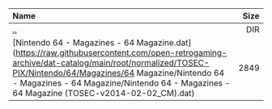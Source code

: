|Name|Size|
|:---|---:|
|[..](../index.html)|DIR|
|[Nintendo 64 - Magazines - 64 Magazine.dat](https://raw.githubusercontent.com/open-retrogaming-archive/dat-catalog/main/root/normalized/TOSEC-PIX/Nintendo/64/Magazines/64 Magazine/Nintendo 64 - Magazines - 64 Magazine/Nintendo 64 - Magazines - 64 Magazine (TOSEC-v2014-02-02_CM).dat)|2849|
